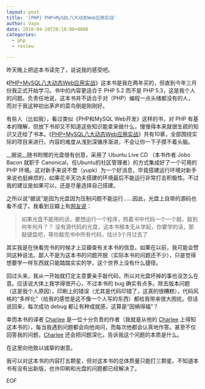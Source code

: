 ```yaml
---
layout: post
title: '{PHP} PHP+MySQL八大动态Web应用实战'
author: Vayn
date: 2010-04-20T20:18:00+0000
categories:
  - php
  - review

---
```


昨天晚上把这本书读完了，说说我的感受吧。

《[PHP+MySQL八大动态Web应用实战](http://book.douban.com/subject/3142173/)》这本书是我在两年买的，但直到今年三月份我正式开始学习。书中的内容更适合于 PHP 5.2 而不是 PHP 5.3，这是我个人的问题。负责任地说，这本书并不适合于对（PHP）编程一点头绪都没有的人，而对于我这种初出茅庐的菜鸟倒是刚刚好。

有些人（比如我），看过类似《PHP和MySQL Web开发》这样的书，对 PHP 有基本的理解，但放下书却又不知道这些知识能拿来做什么，慢慢得本来就很生疏的知识又还给了书本。《[PHP+MySQL八大动态Web应用实战](http://book.douban.com/subject/1340507/)》共有10章，全部围绕实际的项目来进行。内容的难度从浅到深循序渐进，不会让你一下子摸不着头脑。

__据说__随书附赠的光盘很有创意，采用了 Ubuntu Live CD （本书作者 Jobo Bacon 就职于 Canonical，任Ubuntu的社区管理者）的方式集成好了一个可用的 PHP 环境。这对新手来说不啻（yupk）为一个好消息，毕竟搭建运行环境对新手来说也挺麻烦的，如果花半天功夫搭建的环境最后不能运行非常打击积极性。不过我的建议是如果可以，还是尽量选择自己搭建。

之所以说“据说”是因为光盘因为压制问题不能运行……因此，光盘上自带的源码也看不成了。我看到豆瓣上有[网友说](http://book.douban.com/review/1475339/)：

>如果光盘不能用的话，要想运行一个程序，照着书中代码一个一个敲，敲到何年何月？？
>没有源代码的光盘，这本书根本无从学起，你要学的话，那敲键盘吧，等你敲完书中所有代码，估计3个月过去了

其实我是在快看完书的时候才上豆瓣查有关本书的信息。如果在以前，我可能会赞同这种说法。鄙人不是为这本书的问题开脱（实际本书的问题还不少），只是觉得想要学一样东西就只能踏踏实实的学，这个世界上没有什么捷径。

回过头来，我从一开始就打定主意要亲手敲代码，所以对光盘坏掉的事也没怎么在意。应该说大体上我学得很开心，不过本书的 bug 确实有点多。除去版本问题（这是我个人原因），印刷上的错误（尤其是代码印错了，这真的很糟糕），代码风格的“多样化”（给我的感觉是这不像一个人写的东西）都给我带来很大困扰。但话说回来，每次成功 debug 都让有种成就感，这算是“因祸得福”？

幸而本书的译者 [Charlee](http://www.idv2.com/ "blog") 是一位十分负责的作者（我就是从他的 [Charlee](http://www.idv2.com/ "blog") 上得知这本书的），每当我遇到问题都会向他询问，而每次他都会认真地作答。甚至不仅回答我的问题，[Charlee](http://www.idv2.com/ "blog") 还会把问题深化，告诉我这个问题的本质是什么。

在这里向他致以诚挚的谢意。

我可以对这本书的内容打五颗星，但对这本书的总体质量只能打三颗星。不知道本书有没有出新版，也许印刷和光盘的问题都已经解决了。

EOF